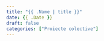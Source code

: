 ```yaml
---
title: "{{ .Name | title }}"
date: {{ .Date }}
draft: false
categories: ["Proiecte colective"]
---
```

